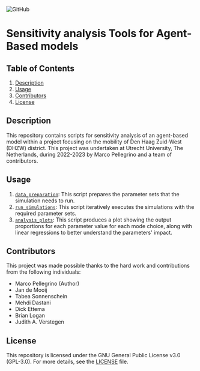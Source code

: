 ![GitHub](https://img.shields.io/badge/license-GPL--3.0-blue)

# Sensitivity analysis Tools for Agent-Based models

## Table of Contents

1.  [Description](#description)
2.  [Usage](#usage)
3.  [Contributors](#contributors)
4.  [License](#license)

## Description

This repository contains scripts for sensitivity analysis of an agent-based model within a project focusing on the mobility of Den Haag Zuid-West (DHZW) district. This project was undertaken at Utrecht University, The Netherlands, during 2022-2023 by Marco Pellegrino and a team of contributors.

## Usage

1. [`data_preparation`](data_preparation.ipynb): This script prepares the parameter sets that the simulation needs to run.
2. [`run_simulations`](run_simulations.ipynb): This script iteratively executes the simulations with the required parameter sets.
3. [`analysis_plots`](analysis_plots.ipynb): This script produces a plot showing the output proportions for each parameter value for each mode choice, along with linear regressions to better understand the parameters' impact.

## Contributors

This project was made possible thanks to the hard work and contributions from the following individuals:

*   Marco Pellegrino (Author)
*   Jan de Mooij
*   Tabea Sonnenschein
*   Mehdi Dastani
*   Dick Ettema
*   Brian Logan
*   Judith A. Verstegen

## License

This repository is licensed under the GNU General Public License v3.0 (GPL-3.0). For more details, see the [LICENSE](LICENSE) file.